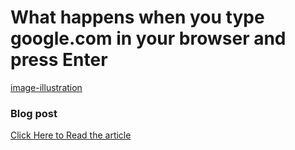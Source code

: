# What happens when you type google.com in your browser and press Enter

[image-illustration](https://imgbox.com/rNXX3Im4)

### Blog post
[Click Here to Read the article](https://wamae-ndiritu.medium.com/what-happens-when-you-type-google-com-in-your-browser-and-press-enter-9eece06bc509)
